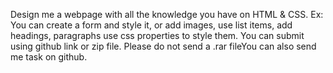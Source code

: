 Design me a webpage with all the knowledge you have on HTML & CSS. 
Ex: You can create a form and style it, or add images, use list items, add headings, paragraphs use css properties to style them.
You can submit using github link or zip file. Please do not send a .rar fileYou can also send me task on github.
